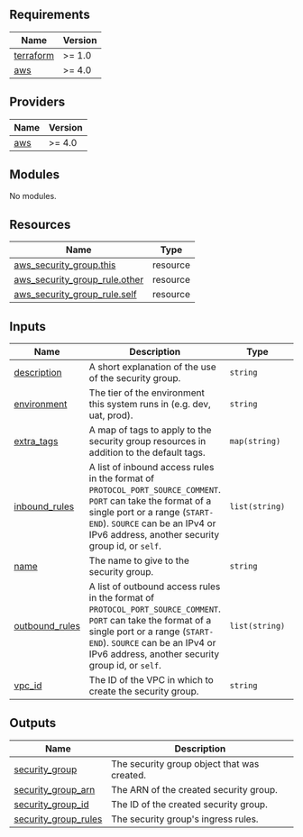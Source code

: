 ## Requirements

| Name | Version |
|------|---------|
| <a name="requirement_terraform"></a> [terraform](#requirement\_terraform) | >= 1.0 |
| <a name="requirement_aws"></a> [aws](#requirement\_aws) | >= 4.0 |

## Providers

| Name | Version |
|------|---------|
| <a name="provider_aws"></a> [aws](#provider\_aws) | >= 4.0 |

## Modules

No modules.

## Resources

| Name | Type |
|------|------|
| [aws_security_group.this](https://registry.terraform.io/providers/hashicorp/aws/latest/docs/resources/security_group) | resource |
| [aws_security_group_rule.other](https://registry.terraform.io/providers/hashicorp/aws/latest/docs/resources/security_group_rule) | resource |
| [aws_security_group_rule.self](https://registry.terraform.io/providers/hashicorp/aws/latest/docs/resources/security_group_rule) | resource |

## Inputs

| Name | Description | Type | Default | Required |
|------|-------------|------|---------|:--------:|
| <a name="input_description"></a> [description](#input\_description) | A short explanation of the use of the security group. | `string` | `null` | no |
| <a name="input_environment"></a> [environment](#input\_environment) | The tier of the environment this system runs in (e.g. dev, uat, prod). | `string` | n/a | yes |
| <a name="input_extra_tags"></a> [extra\_tags](#input\_extra\_tags) | A map of tags to apply to the security group resources in addition to the default tags. | `map(string)` | `{}` | no |
| <a name="input_inbound_rules"></a> [inbound\_rules](#input\_inbound\_rules) | A list of inbound access rules in the format of `PROTOCOL_PORT_SOURCE_COMMENT`.  `PORT` can take the format of a single port or a range (`START-END`).  `SOURCE` can be an IPv4 or IPv6 address, another security group id, or `self`. | `list(string)` | `[]` | no |
| <a name="input_name"></a> [name](#input\_name) | The name to give to the security group. | `string` | n/a | yes |
| <a name="input_outbound_rules"></a> [outbound\_rules](#input\_outbound\_rules) | A list of outbound access rules in the format of `PROTOCOL_PORT_SOURCE_COMMENT`.  `PORT` can take the format of a single port or a range (`START-END`).  `SOURCE` can be an IPv4 or IPv6 address, another security group id, or `self`. | `list(string)` | `[]` | no |
| <a name="input_vpc_id"></a> [vpc\_id](#input\_vpc\_id) | The ID of the VPC in which to create the security group. | `string` | `null` | no |

## Outputs

| Name | Description |
|------|-------------|
| <a name="output_security_group"></a> [security\_group](#output\_security\_group) | The security group object that was created. |
| <a name="output_security_group_arn"></a> [security\_group\_arn](#output\_security\_group\_arn) | The ARN of the created security group. |
| <a name="output_security_group_id"></a> [security\_group\_id](#output\_security\_group\_id) | The ID of the created security group. |
| <a name="output_security_group_rules"></a> [security\_group\_rules](#output\_security\_group\_rules) | The security group's ingress rules. |
